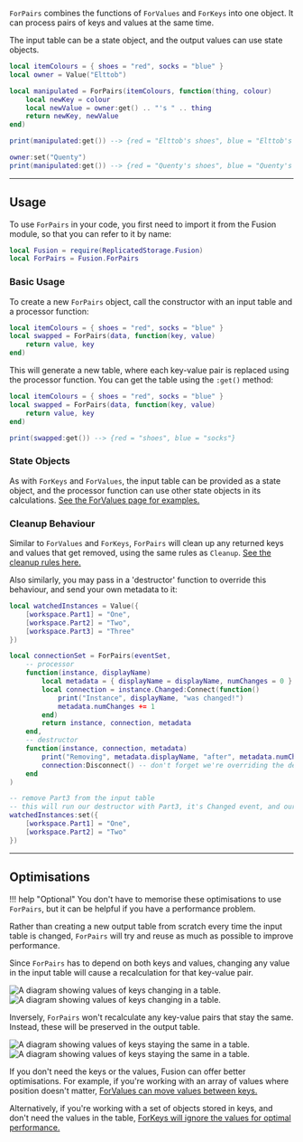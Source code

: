 `ForPairs` combines the functions of `ForValues` and `ForKeys` into one object.
It can process pairs of keys and values at the same time.

The input table can be a state object, and the output values can use state
objects.

```Lua
local itemColours = { shoes = "red", socks = "blue" }
local owner = Value("Elttob")

local manipulated = ForPairs(itemColours, function(thing, colour)
	local newKey = colour
	local newValue = owner:get() .. "'s " .. thing
	return newKey, newValue
end)

print(manipulated:get()) --> {red = "Elttob's shoes", blue = "Elttob's socks"}

owner:set("Quenty")
print(manipulated:get()) --> {red = "Quenty's shoes", blue = "Quenty's socks"}
```

-----

## Usage

To use `ForPairs` in your code, you first need to import it from the Fusion
module, so that you can refer to it by name:

```Lua linenums="1" hl_lines="2"
local Fusion = require(ReplicatedStorage.Fusion)
local ForPairs = Fusion.ForPairs
```

### Basic Usage

To create a new `ForPairs` object, call the constructor with an input table and
a processor function:

```Lua
local itemColours = { shoes = "red", socks = "blue" }
local swapped = ForPairs(data, function(key, value)
	return value, key
end)
```

This will generate a new table, where each key-value pair is replaced using the
processor function. You can get the table using the `:get()` method:

```Lua hl_lines="6"
local itemColours = { shoes = "red", socks = "blue" }
local swapped = ForPairs(data, function(key, value)
	return value, key
end)

print(swapped:get()) --> {red = "shoes", blue = "socks"}
```

### State Objects

As with `ForKeys` and `ForValues`, the input table can be provided as a state
object, and the processor function can use other state objects in its
calculations. [See the ForValues page for examples.](./forvalues.md#state-objects)

### Cleanup Behaviour

Similar to `ForValues` and `ForKeys`, `ForPairs` will clean up any returned keys
and values that get removed, using the same rules as `Cleanup`. [See the cleanup rules here.](../instances/cleanup.md#usage)

Also similarly, you may pass in a 'destructor' function to override this
behaviour, and send your own metadata to it:

```Lua
local watchedInstances = Value({
	[workspace.Part1] = "One",
	[workspace.Part2] = "Two",
	[workspace.Part3] = "Three"
})

local connectionSet = ForPairs(eventSet, 
	-- processor
	function(instance, displayName)
		local metadata = { displayName = displayName, numChanges = 0 }
		local connection = instance.Changed:Connect(function()
			print("Instance", displayName, "was changed!")
			metadata.numChanges += 1
		end)
		return instance, connection, metadata
	end,
	-- destructor
	function(instance, connection, metadata)
		print("Removing", metadata.displayName, "after", metadata.numChanges, "changes")
		connection:Disconnect() -- don't forget we're overriding the default cleanup
	end
)

-- remove Part3 from the input table
-- this will run our destructor with Part3, it's Changed event, and our metadata
watchedInstances:set({
	[workspace.Part1] = "One",
	[workspace.Part2] = "Two"
})
```

-----

## Optimisations

!!! help "Optional"
	You don't have to memorise these optimisations to use `ForPairs`, but it
	can be helpful if you have a performance problem.

Rather than creating a new output table from scratch every time the input table
is changed, `ForPairs` will try and reuse as much as possible to improve
performance.

Since `ForPairs` has to depend on both keys and values, changing any value in
the input table will cause a recalculation for that key-value pair.

![A diagram showing values of keys changing in a table.](Optimisation-KeyValueChange-Dark.svg#only-dark)
![A diagram showing values of keys changing in a table.](Optimisation-KeyValueChange-Light.svg#only-light)

Inversely, `ForPairs` won't recalculate any key-value pairs that stay the same.
Instead, these will be preserved in the output table.

![A diagram showing values of keys staying the same in a table.](Optimisation-KeyValuePreserve-Dark.svg#only-dark)
![A diagram showing values of keys staying the same in a table.](Optimisation-KeyValuePreserve-Light.svg#only-light)

If you don't need the keys or the values, Fusion can offer better optimisations.
For example, if you're working with an array of values where position doesn't
matter, [ForValues can move values between keys.](./forvalues.md#optimisations)

Alternatively, if you're working with a set of objects stored in keys, and don't
need the values in the table,
[ForKeys will ignore the values for optimal performance.](./forkeys.md#optimisations)